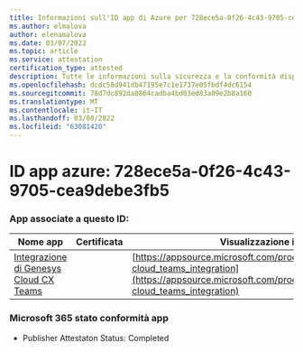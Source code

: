 ```yaml
---
title: Informazioni sull'ID app di Azure per 728ece5a-0f26-4c43-9705-cea9debe3fb5
ms.author: elmalova
author: elenamalova
ms.date: 03/07/2022
ms.topic: article
ms.service: attestation
certification_type: attested
description: Tutte le informazioni sulla sicurezza e la conformità disponibili per 728ece5a-0f26-4c43-9705-cea9debe3fb5.
ms.openlocfilehash: dcdc58d941db47195e7c1e1737e05fbdf4dc6154
ms.sourcegitcommit: 78d7dc892da0864cadba4bd03ed83a09e2b8a160
ms.translationtype: MT
ms.contentlocale: it-IT
ms.lasthandoff: 03/08/2022
ms.locfileid: "63081420"
---
```

# <a name="azure-app-id-728ece5a-0f26-4c43-9705-cea9debe3fb5"></a>ID app azure: 728ece5a-0f26-4c43-9705-cea9debe3fb5


### <a name="apps-associated-with-this-id"></a>App associate a questo ID:
| **Nome app** | **Certificata** | **Visualizzazione in AppSource** |
|--------------|---------------|-----------------------|
| [Integrazione di Genesys Cloud CX Teams](https://docs.microsoft.com/microsoft-365-app-certification/forward/genesyslabs.genesys-cloud_teams_integration) |  | [https://appsource.microsoft.com/product/office/genesyslabs.genesys-cloud_teams_integration](https://appsource.microsoft.com/product/office/genesyslabs.genesys-cloud_teams_integration) |

### <a name="microsoft-365-app-compliance-status"></a>Microsoft 365 stato conformità app
- Publisher Attestaton Status: Completed
